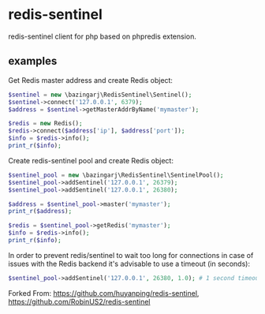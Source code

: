 # redis-sentinel
redis-sentinel client for php based on phpredis extension.

## examples
Get Redis master address and create Redis object:
```php
$sentinel = new \bazingarj\RedisSentinel\Sentinel();
$sentinel->connect('127.0.0.1', 6379);
$address = $sentinel->getMasterAddrByName('mymaster');

$redis = new Redis();
$redis->connect($address['ip'], $address['port']);
$info = $redis->info();
print_r($info);
```

Create redis-sentinel pool and create Redis object:
```php
$sentinel_pool = new \bazingarj\RedisSentinel\SentinelPool();
$sentinel_pool->addSentinel('127.0.0.1', 26379);
$sentinel_pool->addSentinel('127.0.0.1', 26380);

$address = $sentinel_pool->master('mymaster');
print_r($address);

$redis = $sentinel_pool->getRedis('mymaster');
$info = $redis->info();
print_r($info);
```

In order to prevent redis/sentinel to wait too long for connections in case of 
issues with the Redis backend it's advisable to use a timeout (in seconds):

```php
$sentinel_pool->addSentinel('127.0.0.1', 26380, 1.0); # 1 second timeout
```

Forked From: https://github.com/huyanping/redis-sentinel, https://github.com/RobinUS2/redis-sentinel
